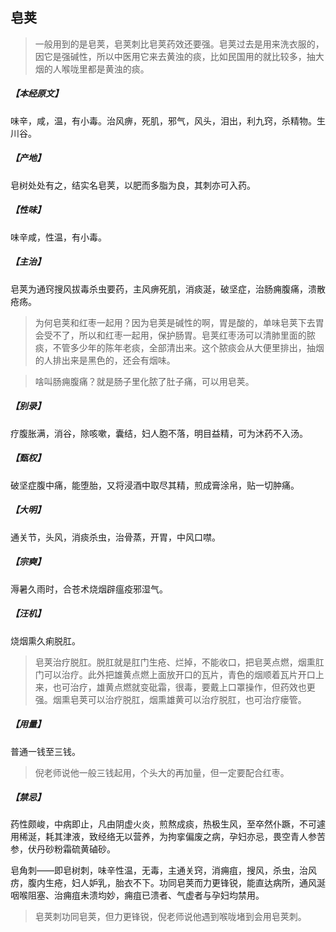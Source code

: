 ## 皂荚

> 一般用到的是皂荚，皂荚刺比皂荚药效还要强。皂荚过去是用来洗衣服的，因它是强碱性，所以中医用它来去黄浊的痰，比如民国用的就比较多，抽大烟的人喉咙里都是黄浊的痰。

##### 【本经原文】
味辛，咸，温，有小毒。治风痹，死肌，邪气，风头，泪出，利九窍，杀精物。生川谷。
##### 【产地】
皂树处处有之，结实名皂荚，以肥而多脂为良，其刺亦可入药。
##### 【性味】
味辛咸，性温，有小毒。
##### 【主治】
皂荚为通窍搜风拔毒杀虫要药，主风痹死肌，消痰涎，破坚症，治肠痈腹痛，溃散疮疡。

> 为何皂荚和红枣一起用？因为皂荚是碱性的啊，胃是酸的，单味皂荚下去胃会受不了，所以和红枣一起用，保护肠胃。皂荚红枣汤可以清肺里面的脓痰，不管多少年的陈年老痰，全部清出来。这个脓痰会从大便里排出，抽烟的人排出来是黑色的，还会有烟味。

> 啥叫肠痈腹痛？就是肠子里化脓了肚子痛，可以用皂荚。

##### 【别录】
疗腹胀满，消谷，除咳嗽，囊结，妇人胞不落，明目益精，可为沐药不入汤。
##### 【甄权】
破坚症腹中痛，能堕胎，又将浸酒中取尽其精，煎成膏涂帛，贴一切肿痛。
##### 【大明】
通关节，头风，消痰杀虫，治骨蒸，开胃，中风口噤。
##### 【宗奭】
溽暑久雨时，合苍术烧烟辟瘟疫邪湿气。
##### 【汪机】
烧烟熏久痢脱肛。

> 皂荚治疗脱肛。脱肛就是肛门生疮、烂掉，不能收口，把皂荚点燃，烟熏肛门可以治疗。此外把雄黄点燃上面放开口的瓦片，青色的烟顺着瓦片开口上来，也可治疗，雄黄点燃就变砒霜，很毒，要戴上口罩操作，但药效也更强。烟熏皂荚可以治疗脱肛，烟熏雄黄可以治疗脱肛，也可治疗瘘管。

##### 【用量】
普通一钱至三钱。

> 倪老师说他一般三钱起用，个头大的再加量，但一定要配合红枣。

##### 【禁忌】
药性颇峻，中病即止，凡由阴虚火炎，煎熬成痰，热极生风，至卒然仆蹶，不可遽用稀涎，耗其津液，致经络无以营养，为拘挛偏废之病，孕妇亦忌，畏空青人参苦参，伏丹砂粉霜硫黄磠砂。

皂角刺——即皂树刺，味辛性温，无毒，主通关窍，消痈疽，搜风，杀虫，治风疠，腹内生疮，妇人妒乳，胎衣不下。功同皂荚而力更锋锐，能直达病所，通风涎咽喉阻塞、治痈疽未溃均妙，痈疽已溃者、气虚者与孕妇均禁用。

> 皂荚刺功同皂荚，但力更锋锐，倪老师说他遇到喉咙堵到会用皂荚刺。